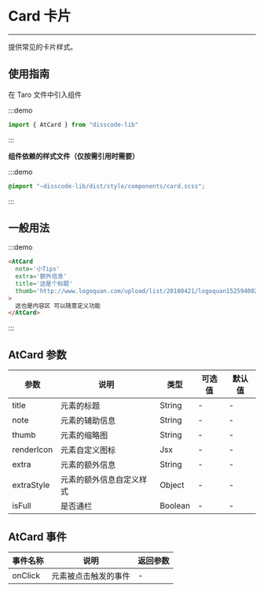# Card 卡片

---

提供常见的卡片样式。

## 使用指南

在 Taro 文件中引入组件

:::demo
```js
import { AtCard } from "disscode-lib"
```
:::

**组件依赖的样式文件（仅按需引用时需要）**

:::demo
```scss
@import "~disscode-lib/dist/style/components/card.scss";
```
:::

## 一般用法

:::demo

```html
<AtCard
  note='小Tips'
  extra='额外信息'
  title='这是个标题'
  thumb='http://www.logoquan.com/upload/list/20180421/logoquan15259400209.PNG'
>
  这也是内容区 可以随意定义功能
</AtCard>
```

:::

## AtCard 参数

| 参数   | 说明           | 类型    | 可选值 | 默认值 |
| ------ | -------------- | ------- | ------ | ------ |
| title  | 元素的标题     | String  | -      | -      |
| note   | 元素的辅助信息 | String  | -      | -      |
| thumb  | 元素的缩略图   | String  | -      | -      |
| renderIcon | 元素自定义图标 | Jsx | - | - |  
| extra  | 元素的额外信息 | String  | -      | -      |
| extraStyle | 元素的额外信息自定义样式 | Object | - | - | 
| isFull | 是否通栏       | Boolean | -      | -      |



## AtCard 事件

| 事件名称 | 说明                 | 返回参数 |
| -------- | -------------------- | -------- |
| onClick  | 元素被点击触发的事件 | -        |
